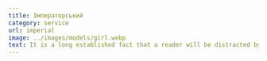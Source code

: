 ```yaml
---
title: Імператорський
category: service
url: imperial
image: ../images/models/girl.webp
text: It is a long established fact that a reader will be distracted by the readable content of a page when looking at its layout. The point of using Lorem Ipsum is that it has a more-or-less normal distribution of letters, as opposed to using 'Content here, content here', making it look like readable English.
---
```


<!-- #  Імператорський -->

<!-- *Any nauas asd asd*, asdadasdasdasdasdasd asd asd ad sad sadas asd asdda as -->
